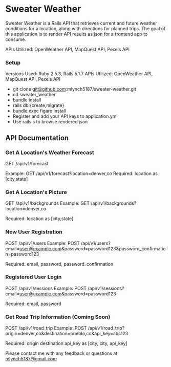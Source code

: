 # Sweater Weather

Sweater Weather is a Rails API that retrieves current and future weather conditions for a location, along with directions for planned trips. The goal of this application is to render API results as json for a frontend app to consume.

APIs Utilized: OpenWeather API, MapQuest API, Pexels API

### Setup
Versions Used: Ruby 2.5.3, Rails 5.1.7
APIs Utilized: OpenWeather API, MapQuest API, Pexels API

- git clone git@github.com:mlynch5187/sweater-weather.git
- cd sweater_weather
- bundle install
- rails db:{create,migrate}
- bundle exec figaro install
- Register and add your API keys to application.yml
- Use rails s to browse rendered json

## API Documentation

### Get A Location's Weather Forecast

GET /api/v1/forecast

Example: GET /api/v1/forecast?location=denver,co
Required: location as [city,state]

### Get A Location's Picture

GET /api/v1/backgrounds 
Example: GET /api/v1/backgrounds?location=denver,co

Required: location as [city,state]

### New User Registration

POST /api/v1/users
Example: POST /api/v1/users?email=user@example.com&password=password123&password_confirmation=password123

Required: email, password, password_confirmation

### Registered User Login

POST /api/v1/sessions
Example: POST /api/v1/sessions?email=user@example.com&password=password123

Required: email, password

### Get Road Trip Information (Coming Soon)
POST /api/v1/road_trip
Example: POST /api/v1/road_trip?origin=denver,co&destination=pueblo,co&api_key=abc123

Required: origin destination api_key as [city, city, api_key]

Please contact me with any feedback or questions at mlynch5187@gmail.com
